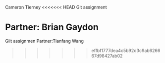 Cameron Tierney
<<<<<<< HEAD
Git assignment

Partner: Brian Gaydon
=======
Giit assignmen 
Partner:Tianfang  Wang 

>>>>>>> effbf1777dea4c5b92d3c9ab626667d98427ab02
